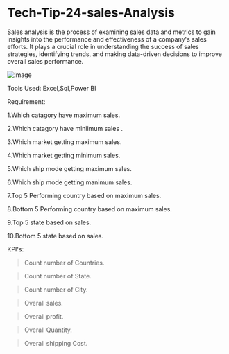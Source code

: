 # Tech-Tip-24-sales-Analysis

Sales analysis is the process of examining sales data and metrics to gain insights into the performance and effectiveness of a company's sales efforts. It plays a crucial role in understanding the success of sales strategies, identifying trends, and making data-driven decisions to improve overall sales performance.

![image](https://github.com/jnana027/Tech-Tip-24-sales-Analysis/assets/120124430/fb7b0376-7eaf-4696-b3d7-9cc1ff3aa415)

Tools Used:
Excel,Sql,Power BI

Requirement:

1.Which catagory have maximum sales.

2.Which catagory have miniimum sales .

3.Which market getting maximum sales.

4.Which market getting minimum sales.

5.Which ship mode getting maximum sales.

6.Which ship mode  getting manimum sales.

7.Top 5 Performing country based on maximum sales.

8.Bottom 5 Performing country based on maximum sales.

9.Top 5 state based on sales.

10.Bottom 5 state based on sales.

KPI's:

>Count number of Countries.

>Count number of State.

>Count number of City.

>Overall sales.

>Overall profit.

>Overall Quantity.

>Overall shipping Cost.
